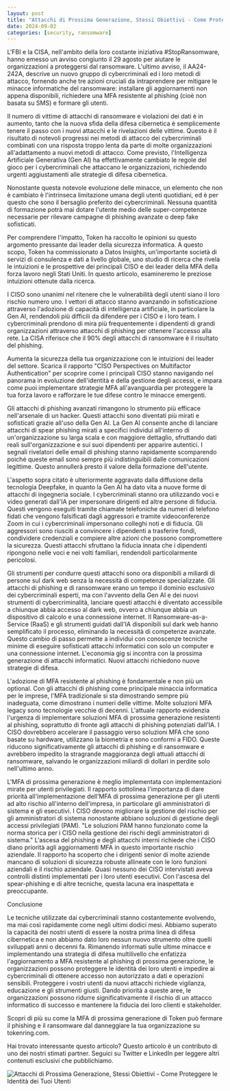 ```yaml
---
layout: post
title: "Attacchi di Prossima Generazione, Stessi Obiettivi - Come Proteggere le Identità dei Tuoi Utenti"
date: 2024-09-02
categories: [security, ransomware]
---
```


L'FBI e la CISA, nell'ambito della loro costante iniziativa #StopRansomware, hanno emesso un avviso congiunto il 29 agosto per aiutare le organizzazioni a proteggersi dal ransomware. L'ultimo avviso, il AA24-242A, descrive un nuovo gruppo di cybercriminali ed i loro metodi di attacco, fornendo anche tre azioni cruciali da intraprendere per mitigare le minacce informatiche del ransomware: installare gli aggiornamenti non appena disponibili, richiedere una MFA resistente al phishing (cioè non basata su SMS) e formare gli utenti.

Il numero di vittime di attacchi di ransomware e violazioni dei dati è in aumento, tanto che la nuova sfida della difesa cibernetica è semplicemente tenere il passo con i nuovi attacchi e le rivelazioni delle vittime. Questo è il risultato di notevoli progressi nei metodi di attacco dei cybercriminali combinati con una risposta troppo lenta da parte di molte organizzazioni all'adattamento a nuovi metodi di attacco. Come previsto, l'Intelligenza Artificiale Generativa (Gen AI) ha effettivamente cambiato le regole del gioco per i cybercriminali che attaccano le organizzazioni, richiedendo urgenti aggiustamenti alle strategie di difesa cibernetica.

Nonostante questa notevole evoluzione delle minacce, un elemento che non è cambiato è l'intrinseca limitazione umana degli utenti quotidiani, ed è per questo che sono il bersaglio preferito dei cybercriminali. Nessuna quantità di formazione potrà mai dotare l'utente medio delle super-competenze necessarie per rilevare campagne di phishing avanzate o deep fake sofisticati.

Per comprendere l'impatto, Token ha raccolto le opinioni su questo argomento pressante dai leader della sicurezza informatica. A questo scopo, Token ha commissionato a Datos Insights, un'importante società di servizi di consulenza e dati a livello globale, uno studio di ricerca che rivela le intuizioni e le prospettive dei principali CISO e dei leader della MFA della forza lavoro negli Stati Uniti. In questo articolo, esamineremo le preziose intuizioni ottenute dalla ricerca.

I CISO sono unanimi nel ritenere che le vulnerabilità degli utenti siano il loro rischio numero uno. I vettori di attacco stanno avanzando in sofisticazione attraverso l'adozione di capacità di intelligenza artificiale, in particolare la Gen AI, rendendoli più difficili da difendere per i CISO e i loro team. I cybercriminali prendono di mira più frequentemente i dipendenti di grandi organizzazioni attraverso attacchi di phishing per ottenere l'accesso alla rete. La CISA riferisce che il 90% degli attacchi di ransomware è il risultato del phishing.

Aumenta la sicurezza della tua organizzazione con le intuizioni dei leader del settore. Scarica il rapporto "CISO Perspectives on Multifactor Authentication" per scoprire come i principali CISO stanno navigando nel panorama in evoluzione dell'identità e della gestione degli accessi, e impara come puoi implementare strategie MFA all'avanguardia per proteggere la tua forza lavoro e rafforzare le tue difese contro le minacce emergenti.

Gli attacchi di phishing avanzati rimangono lo strumento più efficace nell'arsenale di un hacker. Questi attacchi sono diventati più mirati e sofisticati grazie all'uso della Gen AI. La Gen AI consente anche di lanciare attacchi di spear phishing mirati a specifici individui all'interno di un'organizzazione su larga scala e con maggiore dettaglio, sfruttando dati reali sull'organizzazione e sui suoi dipendenti per apparire autentici. I segnali rivelatori delle email di phishing stanno rapidamente scomparendo poiché queste email sono sempre più indistinguibili dalle comunicazioni legittime. Questo annullerà presto il valore della formazione dell'utente.

L'aspetto sopra citato è ulteriormente aggravato dalla diffusione della tecnologia Deepfake, in quanto la Gen AI ha dato vita a nuove forme di attacchi di ingegneria sociale. I cybercriminali stanno ora utilizzando voci e video generati dall'IA per impersonare dirigenti ed altre persone di fiducia. Questi vengono eseguiti tramite chiamate telefoniche da numeri di telefono fidati che vengono falsificati dagli aggressori e tramite videoconferenze Zoom in cui i cybercriminali impersonano colleghi noti e di fiducia. Gli aggressori sono riusciti a convincere i dipendenti a trasferire fondi, condividere credenziali e compiere altre azioni che possono compromettere la sicurezza. Questi attacchi sfruttano la fiducia innata che i dipendenti ripongono nelle voci e nei volti familiari, rendendoli particolarmente pericolosi.

Gli strumenti per condurre questi attacchi sono ora disponibili a miliardi di persone sul dark web senza la necessità di competenze specializzate. Gli attacchi di phishing e di ransomware erano un tempo il dominio esclusivo dei cybercriminali esperti, ma con l'avvento della Gen AI e dei nuovi strumenti di cybercriminalità, lanciare questi attacchi è diventato accessibile a chiunque abbia accesso al dark web, ovvero a chiunque abbia un dispositivo di calcolo e una connessione internet. Il Ransomware-as-a-Service (RaaS) e gli strumenti guidati dall'IA disponibili sul dark web hanno semplificato il processo, eliminando la necessità di competenze avanzate. Questo cambio di passo permette a individui con conoscenze tecniche minime di eseguire sofisticati attacchi informatici con solo un computer e una connessione internet. L'economia gig si incontra con la prossima generazione di attacchi informatici. Nuovi attacchi richiedono nuove strategie di difesa.

L'adozione di MFA resistente al phishing è fondamentale e non più un optional. Con gli attacchi di phishing come principale minaccia informatica per le imprese, l'MFA tradizionale si sta dimostrando sempre più inadeguata, come dimostrano i numeri delle vittime. Molte soluzioni MFA legacy sono tecnologie vecchie di decenni. L'attuale rapporto evidenzia l'urgenza di implementare soluzioni MFA di prossima generazione resistenti al phishing, soprattutto di fronte agli attacchi di phishing potenziati dall'IA. I CISO dovrebbero accelerare il passaggio verso soluzioni MFA che sono basate su hardware, utilizzano la biometria e sono conformi a FIDO. Queste riducono significativamente gli attacchi di phishing e di ransomware e avrebbero impedito la stragrande maggioranza degli attuali attacchi di ransomware, salvando le organizzazioni miliardi di dollari in perdite solo nell'ultimo anno.

L'MFA di prossima generazione è meglio implementata con implementazioni mirate per utenti privilegiati. Il rapporto sottolinea l'importanza di dare priorità all'implementazione dell'MFA di prossima generazione per gli utenti ad alto rischio all'interno dell'impresa, in particolare gli amministratori di sistema e gli esecutivi. I CISO devono migliorare la gestione del rischio per gli amministratori di sistema nonostante abbiano soluzioni di gestione degli accessi privilegiati (PAM). "Le soluzioni PAM hanno funzionato come la norma storica per i CISO nella gestione dei rischi degli amministratori di sistema." L'ascesa del phishing e degli attacchi interni richiede che i CISO diano priorità agli aggiornamenti MFA in questo importante rischio aziendale. Il rapporto ha scoperto che i dirigenti senior di molte aziende mancano di soluzioni di sicurezza robuste allineate con le loro funzioni aziendali e il rischio aziendale. Quasi nessuno dei CISO intervistati aveva controlli distinti implementati per i loro utenti esecutivi. Con l'ascesa del spear-phishing e di altre tecniche, questa lacuna era inaspettata e preoccupante.

Conclusione

Le tecniche utilizzate dai cybercriminali stanno costantemente evolvendo, ma mai così rapidamente come negli ultimi dodici mesi. Abbiamo superato la capacità dei nostri utenti di essere la nostra prima linea di difesa cibernetica e non abbiamo dato loro nessun nuovo strumento oltre quelli sviluppati anni o decenni fa. Rimanendo informati sulle ultime minacce e implementando una strategia di difesa multilivello che enfatizza l'aggiornamento a MFA resistente al phishing di prossima generazione, le organizzazioni possono proteggere le identità dei loro utenti e impedire ai cybercriminali di ottenere accesso non autorizzato a dati e operazioni sensibili. Proteggere i vostri utenti da nuovi attacchi richiede vigilanza, educazione e gli strumenti giusti. Dando priorità a queste aree, le organizzazioni possono ridurre significativamente il rischio di un attacco informatico di successo e mantenere la fiducia dei loro clienti e stakeholder.

Scopri di più su come la MFA di prossima generazione di Token può fermare il phishing e il ransomware dal danneggiare la tua organizzazione su tokenring.com.

Hai trovato interessante questo articolo? Questo articolo è un contributo di uno dei nostri stimati partner. Seguici su Twitter e LinkedIn per leggere altri contenuti esclusivi che pubblichiamo.

![Attacchi di Prossima Generazione, Stessi Obiettivi - Come Proteggere le Identità dei Tuoi Utenti](/PirateSec/assets/images/2024-09-02-next-generation-attacks-same-targets-how-to-protect-your-users-identities.png)
